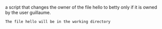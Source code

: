 a script that changes the owner of the file hello to betty only if it is owned by the user guillaume.

    The file hello will be in the working directory

